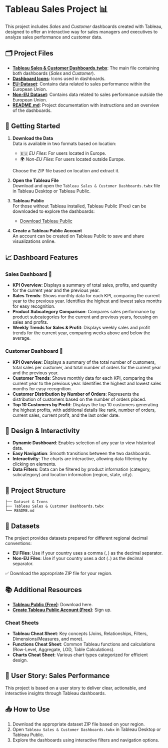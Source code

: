 # Tableau Sales Project 📊

This project includes *Sales* and *Customer* dashboards created with Tableau, designed to offer an interactive way for sales managers and executives to analyze sales performance and customer data.

## 🗂️ Project Files

- **[Tableau Sales & Customer Dashboards.twbx]()**: The main file containing both dashboards (*Sales* and *Customer*).
- **[Dashboard Icons]()**: Icons used in dashboards.  
- **[EU-Dataset]()**: Contains data related to sales performance within the European Union.  
- **[Non-EU Dataset]()**: Contains data related to sales performance outside the European Union.  
- **[README.md]()**: Project documentation with instructions and an overview of the dashboards.  

## 🚀 Getting Started

1. **Download the Data**\
   Data is available in two formats based on location:

   - 🇪🇺 *EU Files*: For users located in Europe.
   - 🌍 *Non-EU Files*: For users located outside Europe.

   Choose the ZIP file based on location and extract it.

2. **Open the Tableau File**\
   Download and open the `Tableau Sales & Customer Dashboards.twbx` file in Tableau Desktop or Tableau Public.

3. **Tableau Public**\
   For those without Tableau installed, Tableau Public (Free) can be downloaded to explore the dashboards:

   - [Download Tableau Public](https://public.tableau.com/s/)

4. **Create a Tableau Public Account**\
   An account can be created on Tableau Public to save and share visualizations online.

## 📈 Dashboard Features

### Sales Dashboard 🛒

- **KPI Overview**: Displays a summary of total sales, profits, and quantity for the current year and the previous year.
- **Sales Trends**: Shows monthly data for each KPI, comparing the current year to the previous year. Identifies the highest and lowest sales months for easy recognition.
- **Product Subcategory Comparison**: Compares sales performance by product subcategories for the current and previous years, focusing on sales and profits.
- **Weekly Trends for Sales & Profit**: Displays weekly sales and profit trends for the current year, comparing weeks above and below the average.

### Customer Dashboard 👥

- **KPI Overview**: Displays a summary of the total number of customers, total sales per customer, and total number of orders for the current year and the previous year.
- **Customer Trends**: Shows monthly data for each KPI, comparing the current year to the previous year. Identifies the highest and lowest sales months for easy recognition.
- **Customer Distribution by Number of Orders**: Represents the distribution of customers based on the number of orders placed.
- **Top 10 Customers by Profit**: Displays the top 10 customers generating the highest profits, with additional details like rank, number of orders, current sales, current profit, and the last order date.

## 🎨 Design & Interactivity

- **Dynamic Dashboard**: Enables selection of any year to view historical data.
- **Easy Navigation**: Smooth transitions between the two dashboards.
- **Interactivity**: The charts are interactive, allowing data filtering by clicking on elements.
- **Data Filters**: Data can be filtered by product information (category, subcategory) and location information (region, state, city).

## 📁 Project Structure

```
├── Dataset & Icons
├── Tableau Sales & Customer Dashboards.twbx
└── README.md
```

## 📂 Datasets

The project provides datasets prepared for different regional decimal conventions:

- **EU Files**: Use if your country uses a comma (`,`) as the decimal separator.
- **Non-EU Files**: Use if your country uses a dot (`.`) as the decimal separator.

✅ Download the appropriate ZIP file for your region.

## 📚 Additional Resources

- **[Tableau Public (Free)](https://public.tableau.com/s/)**: Download here.
- **[Create Tableau Public Account (Free)](https://public.tableau.com/s/)**: Sign up.

### Cheat Sheets

- **Tableau Cheat Sheet**: Key concepts (Joins, Relationships, Filters, Dimensions/Measures, and more).
- **Functions Cheat Sheet**: Common Tableau functions and calculations (Row-Level, Aggregate, LOD, Table Calculations).
- **Charts Cheat Sheet**: Various chart types categorized for efficient design.

## 📝 User Story: Sales Performance

This project is based on a user story to deliver clear, actionable, and interactive insights through Tableau dashboards.

## 📥 How to Use

1. Download the appropriate dataset ZIP file based on your region.
2. Open `Tableau Sales & Customer Dashboards.twbx` in Tableau Desktop or Tableau Public.
3. Explore the dashboards using interactive filters and navigation options.

